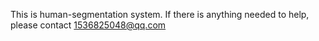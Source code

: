   This is human-segmentation system. If there is anything needed to help, please contact 1536825048@qq.com
